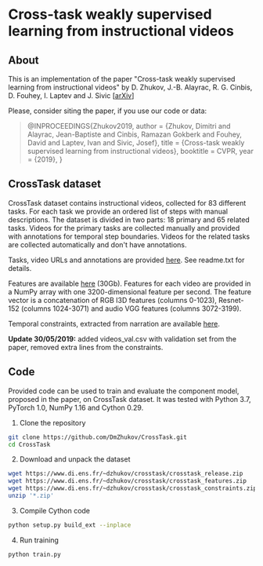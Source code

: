 # Cross-task weakly supervised learning from instructional videos

## About
This is an implementation of the paper "Cross-task weakly supervised learning from instructional videos" by D. Zhukov, J.-B. Alayrac, R. G. Cinbis, D. Fouhey, I. Laptev and J. Sivic [[arXiv](https://arxiv.org/abs/1903.08225)]

Please, consider siting the paper, if you use our code or data:
> @INPROCEEDINGS{Zhukov2019,
>     author      = {Zhukov, Dimitri and Alayrac, Jean-Baptiste and Cinbis, Ramazan Gokberk and Fouhey, David and Laptev, Ivan and Sivic, Josef},
>     title       = {Cross-task weakly supervised learning from instructional videos},
>     booktitle   = CVPR,
>     year        = {2019},
> }

## CrossTask dataset
CrossTask dataset contains instructional videos, collected for 83 different tasks.
For each task we provide an ordered list of steps with manual descriptions.
The dataset is divided in two parts: 18 primary and 65 related tasks.
Videos for the primary tasks are collected manually and provided with annotations for temporal step boundaries.
Videos for the related tasks are collected automatically and don't have annotations.

Tasks, video URLs and annotations are provided [here](https://www.di.ens.fr/~dzhukov/crosstask/crosstask_release.zip). See readme.txt for details.

Features are available [here](https://www.di.ens.fr/~dzhukov/crosstask/crosstask_features.zip) (30Gb). Features for each video are provided in a NumPy array with one 3200-dimensional feature per second. The feature vector is a concatenation of RGB I3D features (columns 0-1023), Resnet-152 (columns 1024-3071) and audio VGG features (columns 3072-3199).

Temporal constraints, extracted from narration are available [here](https://www.di.ens.fr/~dzhukov/crosstask/crosstask_constraints.zip).

**Update 30/05/2019:** added videos_val.csv with validation set from the paper, removed extra lines from the constraints.

## Code
Provided code can be used to train and evaluate the component model, proposed in the paper, on CrossTask dataset. 
It was tested with Python 3.7, PyTorch 1.0, NumPy 1.16 and Cython 0.29. 

 1. Clone the repository
```bash
git clone https://github.com/DmZhukov/CrossTask.git
cd CrossTask
```
 2. Download and unpack the dataset
```bash
wget https://www.di.ens.fr/~dzhukov/crosstask/crosstask_release.zip
wget https://www.di.ens.fr/~dzhukov/crosstask/crosstask_features.zip
wget https://www.di.ens.fr/~dzhukov/crosstask/crosstask_constraints.zip
unzip '*.zip'
```
 3. Compile Cython code
```bash
python setup.py build_ext --inplace
```
 4. Run training
```bash
python train.py
```
